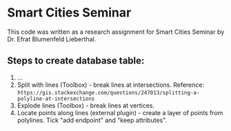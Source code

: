 # Smart Cities Seminar

This code was written as a research assignment for Smart Cities Seminar by Dr. Efrat Blumenfeld Lieberthal.

## Steps to create database table:
1. ...
2. Split with lines (Toolbox) - break lines at intersections. Reference: `https://gis.stackexchange.com/questions/247013/splitting-a-polyline-at-intersections`
3. Explode lines (Toolbox) - break lines at vertices.
4. Locate points along lines (external plugin) - create a layer of points from polylines. Tick "add endpoint" and "keep attributes". 
